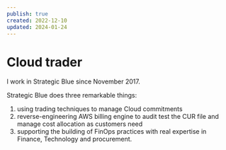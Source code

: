 ```yaml
---
publish: true
created: 2022-12-10
updated: 2024-01-24
---
```

# Cloud trader

I work in Strategic Blue since November 2017. 

Strategic Blue does three remarkable things:
1. using trading techniques to manage Cloud commitments
2. reverse-engineering AWS billing engine to audit test the CUR file and manage cost allocation as customers need
3. supporting the building of FinOps practices with real expertise in Finance, Technology and procurement. 